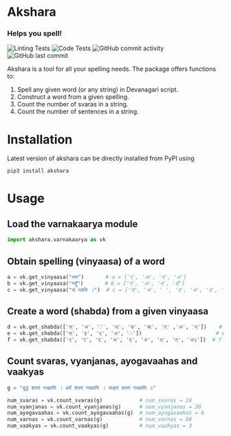 # Akshara

### Helps you spell!

![Linting Tests](https://github.com/arindamsaha1507/akshara/actions/workflows/pylint.yml/badge.svg)
![Code Tests](https://github.com/arindamsaha1507/akshara/actions/workflows/pytest.yml/badge.svg)
![GitHub commit activity](https://img.shields.io/github/commit-activity/w/arindamsaha1507/akshara)
![GitHub last commit](https://img.shields.io/github/last-commit/arindamsaha1507/akshara)


Akshara is a tool for all your spelling needs. The package offers functions to:

1. Spell any given word (or any string) in Devanagari script.
2. Construct a word from a given spelling.
3. Count the number of svaras in a string.
4. Count the number of sentences in a string.

# Installation

Latest version of akshara can be directly installed from PyPI using

```bash
pip3 install akshara
```

# Usage

## Load the varnakaarya module

```python
import akshara.varnakaarya as vk
```

## Obtain spelling (vinyaasa) of a word

```python
a = vk.get_vinyaasa("राम")       # a = ['र्', 'आ', 'म्', 'अ']
b = vk.get_vinyaasa("गमॢँ")       # b = ['ग्', 'अ', 'म्', 'ऌँ']
c = vk.get_vinyaasa("स पठति ।")  # c = ['स्', 'अ', ' ', 'प्', 'अ', 'ठ्', 'अ', 'त्', 'इ', ' ', '।']
```

## Create a word (shabda) from a given vinyaasa

```python
d = vk.get_shabda(['स्', 'अ', 'ं', 'स्', 'क्', 'ऋ', 'त्' ,'अ', 'म्'])    # d = 'संस्कृतम्'
e = vk.get_shabda(['श्', 'इ', 'व्', 'अ', 'ः'])                        # e = 'शिवः'
f = vk.get_shabda(['द्', 'ए', 'व्', 'अ', 'द्', 'अ', 'त्', 'त्', 'अ३'])  # f = देवदत्त३
```

## Count svaras, vyanjanas, ayogavaahas and vaakyas

```python
g = "बुद्धं शरणं गच्छामि । धर्मं शरणं गच्छामि । सङ्घं शरणं गच्छामि ॥"

num_svaras = vk.count_svaras(g)            # num_svaras = 24
num_vyanjanas = vk.count_vyanjanas(g)      # num_vyanjanas = 30
num_ayogavaahas = vk.count_ayogavaahas(g)  # num_ayogavaahas = 6
num_varnas = vk.count_varnas(g)            # num_varnas = 60
num_vaakyas = vk.count_vaakyas(g)          # num_vaakyas = 3
```